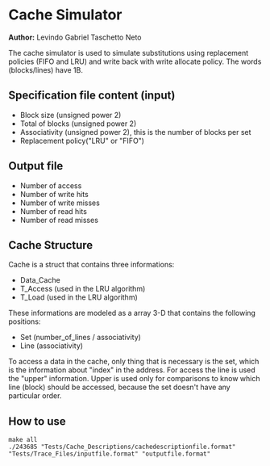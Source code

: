 # Cache Simulator

__Author:__ Levindo Gabriel Taschetto Neto

The cache simulator is used to simulate substitutions using replacement policies (FIFO and LRU) and write back with write allocate policy. The words (blocks/lines) have 1B.

## Specification file content (input)
* Block size (unsigned power 2)
* Total of blocks (unsigned power 2)
* Associativity (unsigned power 2), this is the number of blocks per set
* Replacement policy("LRU" or "FIFO")

## Output file
* Number of access
* Number of write hits
* Number of write misses
* Number of read hits
* Number of read misses

## Cache Structure
Cache is a struct that contains three informations:
* Data_Cache
* T_Access (used in the LRU algorithm)
* T_Load (used in the LRU algorithm)

These informations are modeled as a array 3-D that contains the following positions:
* Set (number_of_lines / associativity)
* Line (associativity)

To access a data in the cache, only thing that is necessary is the set, which is the information about "index" in the address.
For access the line is used the "upper" information. Upper is used only for comparisons to know which line (block) should be accessed, because the set doesn't have any particular order.

## How to use
```Terminal
make all
./243685 "Tests/Cache_Descriptions/cachedescriptionfile.format" "Tests/Trace_Files/inputfile.format" "outputfile.format"
```
